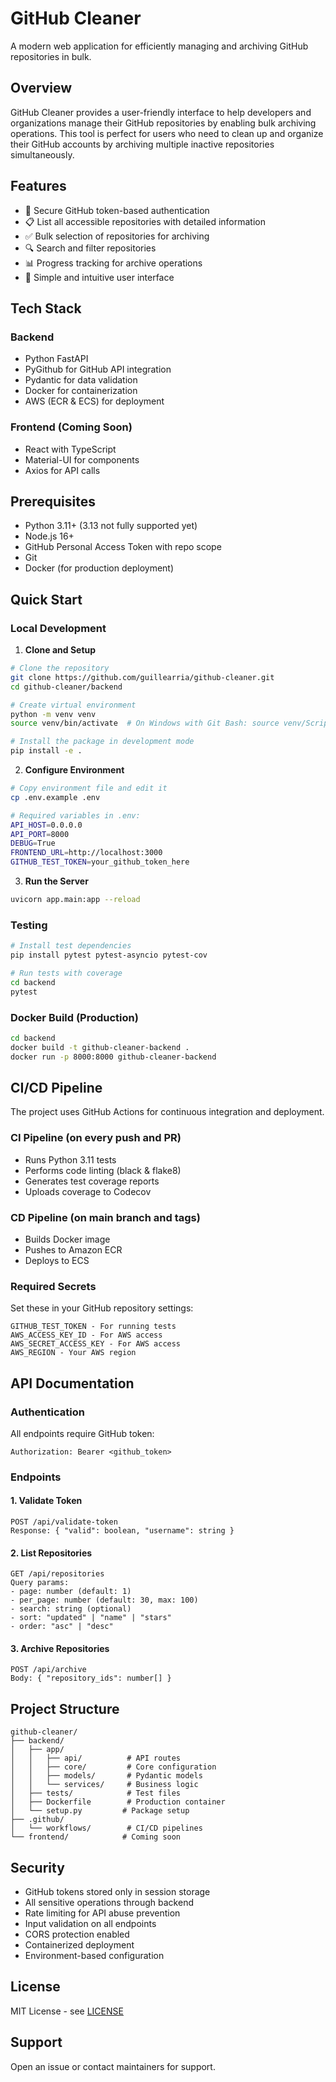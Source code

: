 # GitHub Cleaner

A modern web application for efficiently managing and archiving GitHub repositories in bulk.

## Overview

GitHub Cleaner provides a user-friendly interface to help developers and organizations manage their GitHub repositories by enabling bulk archiving operations. This tool is perfect for users who need to clean up and organize their GitHub accounts by archiving multiple inactive repositories simultaneously.

## Features

- 🔐 Secure GitHub token-based authentication
- 📋 List all accessible repositories with detailed information
- ✅ Bulk selection of repositories for archiving
- 🔍 Search and filter repositories
- 📊 Progress tracking for archive operations
- 🎯 Simple and intuitive user interface

## Tech Stack

### Backend
- Python FastAPI
- PyGithub for GitHub API integration
- Pydantic for data validation
- Docker for containerization
- AWS (ECR & ECS) for deployment

### Frontend (Coming Soon)
- React with TypeScript
- Material-UI for components
- Axios for API calls

## Prerequisites

- Python 3.11+ (3.13 not fully supported yet)
- Node.js 16+
- GitHub Personal Access Token with repo scope
- Git
- Docker (for production deployment)

## Quick Start

### Local Development

1. **Clone and Setup**
```bash
# Clone the repository
git clone https://github.com/guillearria/github-cleaner.git
cd github-cleaner/backend

# Create virtual environment
python -m venv venv
source venv/bin/activate  # On Windows with Git Bash: source venv/Scripts/activate

# Install the package in development mode
pip install -e .
```

2. **Configure Environment**
```bash
# Copy environment file and edit it
cp .env.example .env

# Required variables in .env:
API_HOST=0.0.0.0
API_PORT=8000
DEBUG=True
FRONTEND_URL=http://localhost:3000
GITHUB_TEST_TOKEN=your_github_token_here
```

3. **Run the Server**
```bash
uvicorn app.main:app --reload
```

### Testing

```bash
# Install test dependencies
pip install pytest pytest-asyncio pytest-cov

# Run tests with coverage
cd backend
pytest
```

### Docker Build (Production)

```bash
cd backend
docker build -t github-cleaner-backend .
docker run -p 8000:8000 github-cleaner-backend
```

## CI/CD Pipeline

The project uses GitHub Actions for continuous integration and deployment.

### CI Pipeline (on every push and PR)
- Runs Python 3.11 tests
- Performs code linting (black & flake8)
- Generates test coverage reports
- Uploads coverage to Codecov

### CD Pipeline (on main branch and tags)
- Builds Docker image
- Pushes to Amazon ECR
- Deploys to ECS

### Required Secrets
Set these in your GitHub repository settings:
```
GITHUB_TEST_TOKEN - For running tests
AWS_ACCESS_KEY_ID - For AWS access
AWS_SECRET_ACCESS_KEY - For AWS access
AWS_REGION - Your AWS region
```

## API Documentation

### Authentication
All endpoints require GitHub token:
```
Authorization: Bearer <github_token>
```

### Endpoints

#### 1. Validate Token
```
POST /api/validate-token
Response: { "valid": boolean, "username": string }
```

#### 2. List Repositories
```
GET /api/repositories
Query params:
- page: number (default: 1)
- per_page: number (default: 30, max: 100)
- search: string (optional)
- sort: "updated" | "name" | "stars"
- order: "asc" | "desc"
```

#### 3. Archive Repositories
```
POST /api/archive
Body: { "repository_ids": number[] }
```

## Project Structure
```
github-cleaner/
├── backend/
│   ├── app/
│   │   ├── api/          # API routes
│   │   ├── core/         # Core configuration
│   │   ├── models/       # Pydantic models
│   │   └── services/     # Business logic
│   ├── tests/            # Test files
│   ├── Dockerfile        # Production container
│   └── setup.py         # Package setup
├── .github/
│   └── workflows/        # CI/CD pipelines
└── frontend/            # Coming soon
```

## Security

- GitHub tokens stored only in session storage
- All sensitive operations through backend
- Rate limiting for API abuse prevention
- Input validation on all endpoints
- CORS protection enabled
- Containerized deployment
- Environment-based configuration

## License

MIT License - see [LICENSE](LICENSE)

## Support

Open an issue or contact maintainers for support.